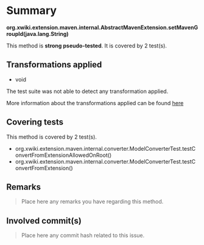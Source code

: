 # Summary
**org.xwiki.extension.maven.internal.AbstractMavenExtension.setMavenGroupId(java.lang.String)**

This method is **strong pseudo-tested**.
It is covered by 2 test(s). 


## Transformations applied

- void


The test suite was not able to detect any transformation applied.

More information about the transformations applied can be found [here](https://github.com/STAMP-project/pitest-descartes)

## Covering tests
This method is covered by 2 test(s).
* org.xwiki.extension.maven.internal.converter.ModelConverterTest.testConvertFromExtensionAllowedOnRoot()
* org.xwiki.extension.maven.internal.converter.ModelConverterTest.testConvertFromExtension()


## Remarks
> Place here any remarks you have regarding this method.

## Involved commit(s)

> Place here any commit hash related to this issue.
